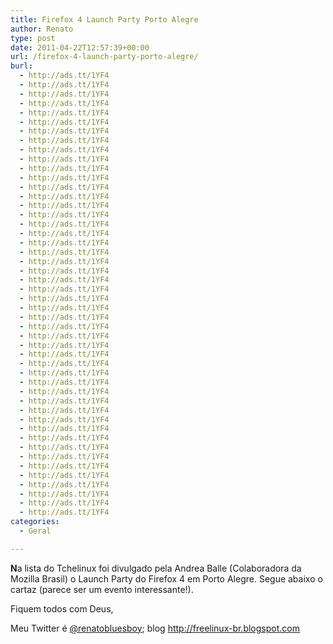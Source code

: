 ```yaml
---
title: Firefox 4 Launch Party Porto Alegre
author: Renato
type: post
date: 2011-04-22T12:57:39+00:00
url: /firefox-4-launch-party-porto-alegre/
burl:
  - http://ads.tt/1YF4
  - http://ads.tt/1YF4
  - http://ads.tt/1YF4
  - http://ads.tt/1YF4
  - http://ads.tt/1YF4
  - http://ads.tt/1YF4
  - http://ads.tt/1YF4
  - http://ads.tt/1YF4
  - http://ads.tt/1YF4
  - http://ads.tt/1YF4
  - http://ads.tt/1YF4
  - http://ads.tt/1YF4
  - http://ads.tt/1YF4
  - http://ads.tt/1YF4
  - http://ads.tt/1YF4
  - http://ads.tt/1YF4
  - http://ads.tt/1YF4
  - http://ads.tt/1YF4
  - http://ads.tt/1YF4
  - http://ads.tt/1YF4
  - http://ads.tt/1YF4
  - http://ads.tt/1YF4
  - http://ads.tt/1YF4
  - http://ads.tt/1YF4
  - http://ads.tt/1YF4
  - http://ads.tt/1YF4
  - http://ads.tt/1YF4
  - http://ads.tt/1YF4
  - http://ads.tt/1YF4
  - http://ads.tt/1YF4
  - http://ads.tt/1YF4
  - http://ads.tt/1YF4
  - http://ads.tt/1YF4
  - http://ads.tt/1YF4
  - http://ads.tt/1YF4
  - http://ads.tt/1YF4
  - http://ads.tt/1YF4
  - http://ads.tt/1YF4
  - http://ads.tt/1YF4
  - http://ads.tt/1YF4
  - http://ads.tt/1YF4
  - http://ads.tt/1YF4
  - http://ads.tt/1YF4
  - http://ads.tt/1YF4
  - http://ads.tt/1YF4
  - http://ads.tt/1YF4
  - http://ads.tt/1YF4
  - http://ads.tt/1YF4
categories:
  - Geral

---
```

<div>
  <strong>N</strong>a lista do Tchelinux foi divulgado pela Andrea Balle (Colaboradora da Mozilla Brasil) o Launch Party do Firefox 4 em Porto Alegre. Segue abaixo o cartaz (parece ser um evento interessante!).
</div>

<img src="http://1.bp.blogspot.com/-jOf8iq9amco/Ta8DWJwDNAI/AAAAAAAAAlg/3EwGzFiF34c/s400/ff4_party.jpg" border="0" alt="" />

Fiquem todos com Deus,
  
Meu Twitter é [@renatobluesboy][1]; blog <http://freelinux-br.blogspot.com>

 [1]: http://twitter.com/renatobluesboy